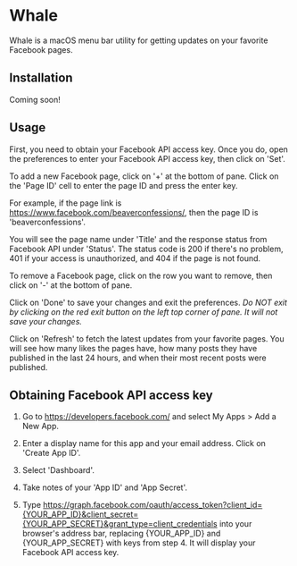 
# Whale
Whale is a macOS menu bar utility for getting updates on your favorite Facebook pages.

## Installation
Coming soon!

## Usage
First, you need to obtain your Facebook API access key. Once you do, open the preferences to enter your Facebook API access key, then click on 'Set'.

To add a new Facebook page, click on '+' at the bottom of pane. Click on the 'Page ID' cell to enter the page ID and press the enter key. 

For example, if the page link is https://www.facebook.com/beaverconfessions/, then the page ID is 'beaverconfessions'.

You will see the page name under 'Title' and the response status from Facebook API under 'Status'. The status code is 200 if there's no problem, 401 if your access is unauthorized, and 404 if the page is not found. 

To remove a Facebook page, click on the row you want to remove, then click on '-' at the bottom of pane.

Click on 'Done' to save your changes and exit the preferences. <i>Do NOT exit by clicking on the red exit button on the left top corner of pane. It will not save your changes.</i>

Click on 'Refresh' to fetch the latest updates from your favorite pages. You will see how many likes the pages have, how many posts they have published in the last 24 hours, and when their most recent posts were published.

## Obtaining Facebook API access key

1. Go to https://developers.facebook.com/ and select My Apps > Add a New App.

2. Enter a display name for this app and your email address. Click on 'Create App ID'.

3. Select 'Dashboard'.

4. Take notes of your 'App ID' and 'App Secret'.

5. Type https://graph.facebook.com/oauth/access_token?client_id={YOUR_APP_ID}&client_secret={YOUR_APP_SECRET}&grant_type=client_credentials into your browser's address bar, replacing {YOUR_APP_ID} and {YOUR_APP_SECRET} with keys from step 4. It will display your Facebook API access key.
